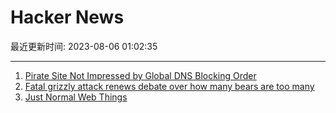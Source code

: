 # Hacker News

最近更新时间: 2023-08-06 01:02:35

--- 
1. [Pirate Site Not Impressed by Global DNS Blocking Order](https://torrentfreak.com/pirate-site-not-impressed-by-global-dns-blocking-order-230803/) 
2. [Fatal grizzly attack renews debate over how many bears are too many](https://text.npr.org/1192258255) 
3. [Just Normal Web Things](https://heather-buchel.com/blog/2023/07/just-normal-web-things/) 
